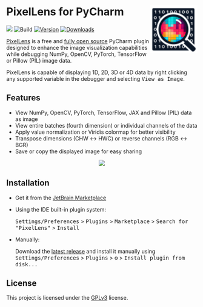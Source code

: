 # PixelLens for PyCharm <img src="src/main/resources/META-INF/pluginIcon.svg" align="right" width="25%"/>

<a href="https://paypal.me/rumswinkel"><img src="https://img.shields.io/static/v1?label=Donate&message=%E2%9D%A4&logo=PayPal&color=%23009cde"/></a>
![Build](https://github.com/srwi/PyCharm-PixelLens/workflows/Build/badge.svg)
[![Version](https://img.shields.io/jetbrains/plugin/v/25039-pixellens.svg)](https://plugins.jetbrains.com/plugin/25039-pixellens)
[![Downloads](https://img.shields.io/jetbrains/plugin/d/25039-pixellens.svg)](https://plugins.jetbrains.com/plugin/25039-pixellens)

<!-- Plugin description -->
[PixelLens](https://plugins.jetbrains.com/plugin/25039-pixellens) is a free and [fully open source](https://github.com/srwi/PyCharm-PixelLens) PyCharm plugin designed to enhance the image visualization capabilities while debugging NumPy, OpenCV, PyTorch, TensorFlow or Pillow (PIL) image data.

PixelLens is capable of displaying 1D, 2D, 3D or 4D data by right clicking any supported variable in the debugger and selecting <kbd>View as Image</kbd>.

## Features

- View NumPy, OpenCV, PyTorch, TensorFlow, JAX and Pillow (PIL) data as image
- View entire batches (fourth dimension) or individual channels of the data
- Apply value normalization or Viridis colormap for better visibility
- Transpose dimensions (CHW ↔ HWC) or reverse channels (RGB ↔ BGR)
- Save or copy the displayed image for easy sharing
<!-- Plugin description end -->

<p align="center">
  <img src="https://github.com/user-attachments/assets/2ad50efd-efa3-4cd8-8789-44dfb1b277ce" width="550">
<p>

## Installation

- Get it from the [JetBrain Marketplace](https://plugins.jetbrains.com/plugin/25039-pixellens)

- Using the IDE built-in plugin system:
  
  <kbd>Settings/Preferences</kbd> > <kbd>Plugins</kbd> > <kbd>Marketplace</kbd> > <kbd>Search for "PixelLens"</kbd> > <kbd>Install</kbd>
  
- Manually:

  Download the [latest release](https://github.com/srwi/PyCharm-PixelLens/releases/latest) and install it manually using
  <kbd>Settings/Preferences</kbd> > <kbd>Plugins</kbd> > <kbd>⚙️</kbd> > <kbd>Install plugin from disk...</kbd>

## License

This project is licensed under the [GPLv3](https://github.com/srwi/PyCharm-PixelLens/blob/master/LICENSE) license.
